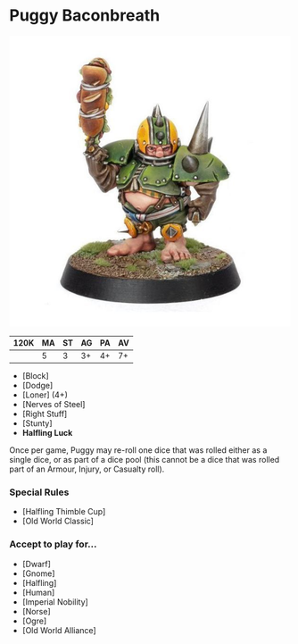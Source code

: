 # Puggy Baconbreath

![](../media/starplayers/PuggyBaconbreath.jpg)

| 120K  | MA | ST | AG | PA | AV |
| --- | --- | --- | --- | --- | --- |
| | 5 | 3 | 3+ | 4+ | 7+ |

* [Block]
* [Dodge]
* [Loner] (4+)
* [Nerves of Steel]
* [Right Stuff]
* [Stunty]
* **Halfling Luck**

Once per game, Puggy may re-roll one dice that was rolled either as a single dice, or as part of a dice pool (this cannot be a dice that was rolled part of an Armour, Injury, or Casualty roll).

### Special Rules

* [Halfling Thimble Cup]
* [Old World Classic]

### Accept to play for...

* [Dwarf]
* [Gnome]
* [Halfling]
* [Human]
* [Imperial Nobility]
* [Norse]
* [Ogre]
* [Old World Alliance]
